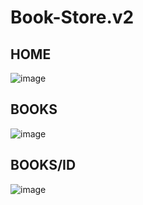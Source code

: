 # Book-Store.v2
## HOME
![image](https://github.com/vlantonakos/Book-Store.v2/assets/107072477/2762a1f7-c8bb-43f5-890c-3d34cdabd40d)
## BOOKS
![image](https://github.com/vlantonakos/Book-Store.v2/assets/107072477/0a2fc546-a720-408b-82c0-06ccb6751761)
## BOOKS/ID
![image](https://github.com/vlantonakos/Book-Store.v2/assets/107072477/0d0fc146-dfd7-430b-9882-2d3d52275754)

